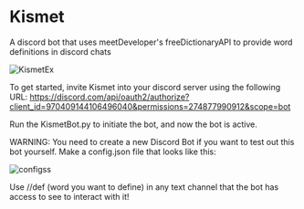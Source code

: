 # Kismet
A discord bot that uses meetDeveloper's freeDictionaryAPI to provide word definitions in discord chats

![KismetEx](https://github.com/ianyyam/Kismet/assets/88557640/054138d3-f84c-4e4f-891a-739e2c3b2264)

To get started, invite Kismet into your discord server using the following URL:
https://discord.com/api/oauth2/authorize?client_id=970409144106496040&permissions=274877990912&scope=bot

Run the KismetBot.py to initiate the bot, and now the bot is active.  

WARNING: You need to create a new Discord Bot if you want to test out this bot yourself. Make a config.json file that looks like this:

![configss](https://github.com/ianyyam/Kismet/assets/88557640/ec9ab996-70b4-4ea7-9e22-b800d295ea86)

Use //def (word you want to define) in any text channel that the bot has access to see to interact with it!
